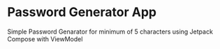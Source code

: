 # Password Generator App
Simple Password Genarator for minimum of 5 characters using Jetpack Compose with ViewModel
